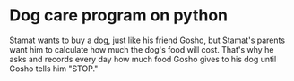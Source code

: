 # Dog care program on python

Stamat wants to buy a dog, just like his friend Gosho, but Stamat's parents want him to calculate how much the dog's food will cost. That's why he asks and records every day how much food Gosho gives to his dog until Gosho tells him "STOP."
